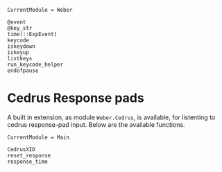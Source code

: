 
```@meta
CurrentModule = Weber
```
    
```@docs
@event
@key_str
time(::ExpEvent)
keycode
iskeydown
iskeyup
listkeys
run_keycode_helper
endofpause
```

# Cedrus Response pads

A built in extension, as module `Weber.Cedrus`, is available, for listenting
to cedrus response-pad input. Below are the available functions.

```@meta
CurrentModule = Main
```

```@docs
CedrusXID
reset_response
response_time
```

